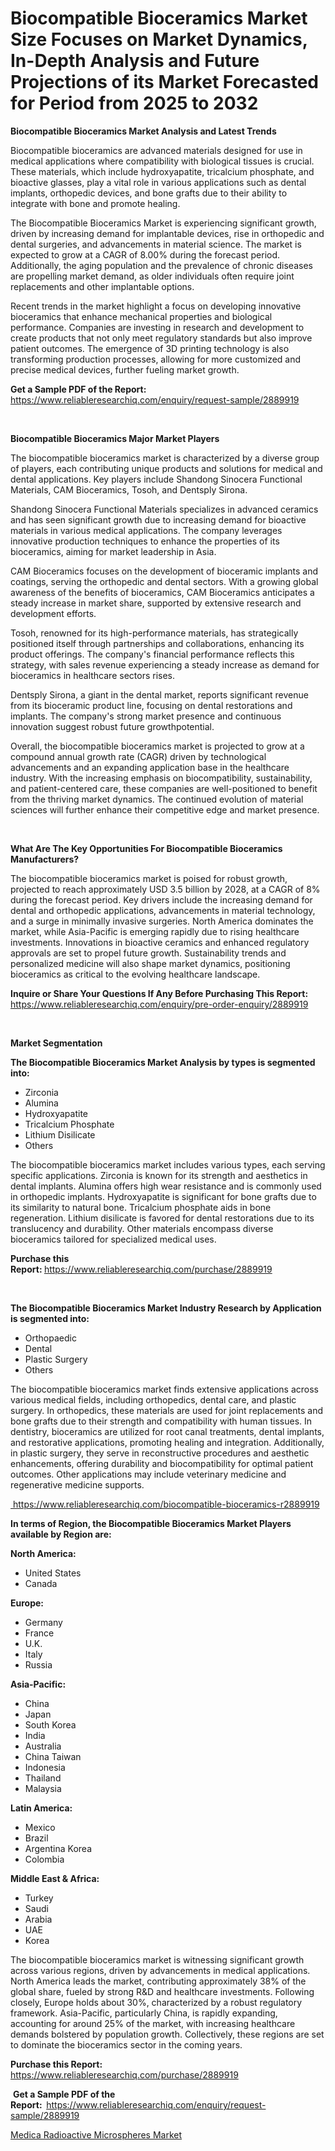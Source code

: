 <p><h1>Biocompatible Bioceramics Market Size Focuses on Market Dynamics, In-Depth Analysis and Future Projections of its Market Forecasted for Period from 2025 to 2032</h1></p><p><strong>Biocompatible Bioceramics Market Analysis and Latest Trends</strong></p>
<p><p>Biocompatible bioceramics are advanced materials designed for use in medical applications where compatibility with biological tissues is crucial. These materials, which include hydroxyapatite, tricalcium phosphate, and bioactive glasses, play a vital role in various applications such as dental implants, orthopedic devices, and bone grafts due to their ability to integrate with bone and promote healing.</p><p>The Biocompatible Bioceramics Market is experiencing significant growth, driven by increasing demand for implantable devices, rise in orthopedic and dental surgeries, and advancements in material science. The market is expected to grow at a CAGR of 8.00% during the forecast period. Additionally, the aging population and the prevalence of chronic diseases are propelling market demand, as older individuals often require joint replacements and other implantable options.</p><p>Recent trends in the market highlight a focus on developing innovative bioceramics that enhance mechanical properties and biological performance. Companies are investing in research and development to create products that not only meet regulatory standards but also improve patient outcomes. The emergence of 3D printing technology is also transforming production processes, allowing for more customized and precise medical devices, further fueling market growth.</p></p>
<p><strong>Get a Sample PDF of the Report:&nbsp;</strong> <a href="https://www.reliableresearchiq.com/enquiry/request-sample/2889919?utm_campaign=3097&utm_medium=2&utm_source=Github&utm_content=ia&utm_term=14032025&utm_id=biocompatible-bioceramics">https://www.reliableresearchiq.com/enquiry/request-sample/2889919</a></p>
<p>&nbsp;</p>
<p><strong>Biocompatible Bioceramics Major Market Players</strong></p>
<p><p>The biocompatible bioceramics market is characterized by a diverse group of players, each contributing unique products and solutions for medical and dental applications. Key players include Shandong Sinocera Functional Materials, CAM Bioceramics, Tosoh, and Dentsply Sirona.</p><p>Shandong Sinocera Functional Materials specializes in advanced ceramics and has seen significant growth due to increasing demand for bioactive materials in various medical applications. The company leverages innovative production techniques to enhance the properties of its bioceramics, aiming for market leadership in Asia.</p><p>CAM Bioceramics focuses on the development of bioceramic implants and coatings, serving the orthopedic and dental sectors. With a growing global awareness of the benefits of bioceramics, CAM Bioceramics anticipates a steady increase in market share, supported by extensive research and development efforts.</p><p>Tosoh, renowned for its high-performance materials, has strategically positioned itself through partnerships and collaborations, enhancing its product offerings. The company's financial performance reflects this strategy, with sales revenue experiencing a steady increase as demand for bioceramics in healthcare sectors rises.</p><p>Dentsply Sirona, a giant in the dental market, reports significant revenue from its bioceramic product line, focusing on dental restorations and implants. The company's strong market presence and continuous innovation suggest robust future growthpotential.</p><p>Overall, the biocompatible bioceramics market is projected to grow at a compound annual growth rate (CAGR) driven by technological advancements and an expanding application base in the healthcare industry. With the increasing emphasis on biocompatibility, sustainability, and patient-centered care, these companies are well-positioned to benefit from the thriving market dynamics. The continued evolution of material sciences will further enhance their competitive edge and market presence.</p></p>
<p>&nbsp;</p>
<p><strong>What Are The Key Opportunities For Biocompatible Bioceramics Manufacturers?</strong></p>
<p><p>The biocompatible bioceramics market is poised for robust growth, projected to reach approximately USD 3.5 billion by 2028, at a CAGR of 8% during the forecast period. Key drivers include the increasing demand for dental and orthopedic applications, advancements in material technology, and a surge in minimally invasive surgeries. North America dominates the market, while Asia-Pacific is emerging rapidly due to rising healthcare investments. Innovations in bioactive ceramics and enhanced regulatory approvals are set to propel future growth. Sustainability trends and personalized medicine will also shape market dynamics, positioning bioceramics as critical to the evolving healthcare landscape.</p></p>
<p><strong>Inquire or Share Your Questions If Any Before Purchasing This Report:</strong> <a href="https://www.reliableresearchiq.com/enquiry/pre-order-enquiry/2889919?utm_campaign=3097&utm_medium=2&utm_source=Github&utm_content=ia&utm_term=14032025&utm_id=biocompatible-bioceramics">https://www.reliableresearchiq.com/enquiry/pre-order-enquiry/2889919</a></p>
<p>&nbsp;</p>
<p><strong>Market Segmentation</strong></p>
<p><strong>The Biocompatible Bioceramics Market Analysis by types is segmented into:</strong></p>
<p><ul><li>Zirconia</li><li>Alumina</li><li>Hydroxyapatite</li><li>Tricalcium Phosphate</li><li>Lithium Disilicate</li><li>Others</li></ul></p>
<p><p>The biocompatible bioceramics market includes various types, each serving specific applications. Zirconia is known for its strength and aesthetics in dental implants. Alumina offers high wear resistance and is commonly used in orthopedic implants. Hydroxyapatite is significant for bone grafts due to its similarity to natural bone. Tricalcium phosphate aids in bone regeneration. Lithium disilicate is favored for dental restorations due to its translucency and durability. Other materials encompass diverse bioceramics tailored for specialized medical uses.</p></p>
<p><strong>Purchase this Report:&nbsp;</strong><a href="https://www.reliableresearchiq.com/purchase/2889919?utm_campaign=3097&utm_medium=2&utm_source=Github&utm_content=ia&utm_term=14032025&utm_id=biocompatible-bioceramics">https://www.reliableresearchiq.com/purchase/2889919</a></p>
<p>&nbsp;</p>
<p><strong>The Biocompatible Bioceramics Market Industry Research by Application is segmented into:</strong></p>
<p><ul><li>Orthopaedic</li><li>Dental</li><li>Plastic Surgery</li><li>Others</li></ul></p>
<p><p>The biocompatible bioceramics market finds extensive applications across various medical fields, including orthopedics, dental care, and plastic surgery. In orthopedics, these materials are used for joint replacements and bone grafts due to their strength and compatibility with human tissues. In dentistry, bioceramics are utilized for root canal treatments, dental implants, and restorative applications, promoting healing and integration. Additionally, in plastic surgery, they serve in reconstructive procedures and aesthetic enhancements, offering durability and biocompatibility for optimal patient outcomes. Other applications may include veterinary medicine and regenerative medicine supports.</p></p>
<p><a href="https://www.reliableresearchiq.com/biocompatible-bioceramics-r2889919?utm_campaign=3097&utm_medium=2&utm_source=Github&utm_content=ia&utm_term=14032025&utm_id=biocompatible-bioceramics">&nbsp;https://www.reliableresearchiq.com/biocompatible-bioceramics-r2889919</a></p>
<p><strong>In terms of Region, the Biocompatible Bioceramics Market Players available by Region are:</strong></p>
<p>
    <p> <strong> North America: </strong>
        <ul>
            <li>United States</li>
            <li>Canada</li>
        </ul>
        </p> 
    <p> <strong> Europe: </strong>
        <ul>
            <li>Germany</li>
            <li>France</li>
            <li>U.K.</li>
            <li>Italy</li>
            <li>Russia</li>
        </ul>
        </p> 
    <p> <strong> Asia-Pacific: </strong>
        <ul>
            <li>China</li>
            <li>Japan</li>
            <li>South Korea</li>
            <li>India</li>
            <li>Australia</li>
            <li>China Taiwan</li>
            <li>Indonesia</li>
            <li>Thailand</li>
            <li>Malaysia</li>
        </ul>
        </p> 
    <p> <strong> Latin America: </strong>
        <ul>
            <li>Mexico</li>
            <li>Brazil</li>
            <li>Argentina Korea</li>
            <li>Colombia</li>
        </ul>
        </p> 
    <p> <strong> Middle East & Africa: </strong>
        <ul>
            <li>Turkey</li>
            <li>Saudi</li>
            <li>Arabia</li>
            <li>UAE</li>
            <li>Korea</li>
        </ul>
    </p>
    </p>
<p><p>The biocompatible bioceramics market is witnessing significant growth across various regions, driven by advancements in medical applications. North America leads the market, contributing approximately 38% of the global share, fueled by strong R&D and healthcare investments. Following closely, Europe holds about 30%, characterized by a robust regulatory framework. Asia-Pacific, particularly China, is rapidly expanding, accounting for around 25% of the market, with increasing healthcare demands bolstered by population growth. Collectively, these regions are set to dominate the bioceramics sector in the coming years.</p></p>
<p><strong>Purchase this Report: </strong><a href="https://www.reliableresearchiq.com/purchase/2889919?utm_campaign=3097&utm_medium=2&utm_source=Github&utm_content=ia&utm_term=14032025&utm_id=biocompatible-bioceramics">https://www.reliableresearchiq.com/purchase/2889919</a></p>
<p>&nbsp;<strong>Get a Sample PDF of the Report:&nbsp;&nbsp;</strong><a href="https://www.reliableresearchiq.com/enquiry/request-sample/2889919?utm_campaign=3097&utm_medium=2&utm_source=Github&utm_content=ia&utm_term=14032025&utm_id=biocompatible-bioceramics">https://www.reliableresearchiq.com/enquiry/request-sample/2889919</a></p>
<p><strong></strong></p>
<p><p><a href="https://github.com/mohmodsiason/Market-Research-Report-List-1/blob/main/medica-radioactive-microspheres-market.md?utm_campaign=3097&utm_medium=2&utm_source=Github&utm_content=ia&utm_term=14032025&utm_id=biocompatible-bioceramics">Medica Radioactive Microspheres Market</a></p></p>